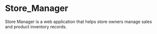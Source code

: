 # Store_Manager
Store Manager is a web application that helps store owners manage sales and product inventory records.
